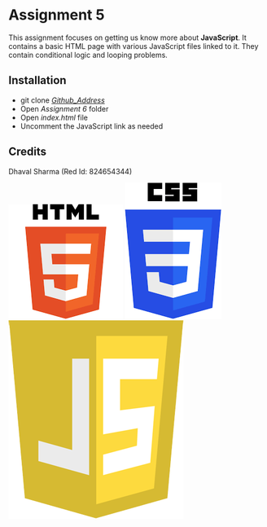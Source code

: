 # Assignment 5
This assignment focuses on getting us know more about **JavaScript**. It contains a basic HTML page with various JavaScript files linked to it. They contain conditional logic and looping problems.

## Installation
* git clone _[Github_Address][Address]_
* Open _Assignment 6_ folder
* Open _index.html_ file
* Uncomment the JavaScript link as needed

## Credits
Dhaval Sharma (Red Id: 824654344)

[![HTML5 Logo](html5.png)](https://en.wikipedia.org/wiki/HTML5)
[![CSS3 Logo](css3.png)](https://en.wikipedia.org/wiki/CSS)
[![JavaScript Logo](javascript.png)](https://en.wikipedia.org/wiki/JavaScript)

[Address]: https://github.com/dhavalsharma97/ModernWebDevelopmentFrameworks/tree/master/Assignment%206